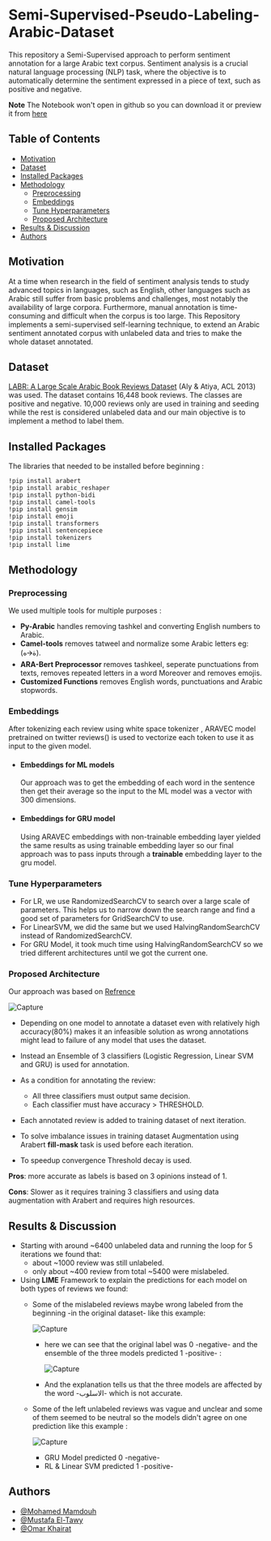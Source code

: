 # Semi-Supervised-Pseudo-Labeling-Arabic-Dataset
This repository a Semi-Supervised approach to perform sentiment annotation for a large Arabic text corpus. Sentiment analysis is a crucial natural language processing (NLP) task, where the objective is to automatically determine the sentiment expressed in a piece of text, such as positive and negative.

**Note** The Notebook won't open in github so you can download it or preview it from [here](https://colab.research.google.com/drive/18opmnSi1hIbpUems0qG6NyTbRGsa-4o4?usp=sharing)

## Table of Contents

- [Motivation](#Motivation)
- [Dataset](#Dataset)
- [Installed Packages](#Installed-Packages)
- [Methodology](#Methodology)
    - [Preprocessing](#Preprocessing)
    - [Embeddings](#Embeddings)
    - [Tune Hyperparameters](#Tune-Hyperparameters)
    - [Proposed Architecture](#Proposed-Architecture)
- [Results & Discussion](#Results-&-Discussion)
- [Authors](#Authors)

## Motivation
  At a time when research in the field of sentiment analysis tends to study advanced topics in languages, such as English, other languages such as Arabic still suffer from basic problems and challenges, most notably the availability of large corpora. Furthermore, manual annotation is time-consuming and difficult when the corpus is too large. This Repository implements a semi-supervised self-learning technique, to extend an Arabic sentiment annotated corpus with unlabeled data and tries to make the whole dataset annotated.

## Dataset
[LABR: A Large Scale Arabic Book Reviews Dataset](https://aclanthology.org/P13-2088) (Aly & Atiya, ACL 2013) was used. The dataset contains 16,448 book reviews. The classes are positive and negative. 10,000 reviews only are used in training and seeding while the rest is considered unlabeled data and our main objective is to implement a method to label them.

## Installed Packages
The libraries that needed to be installed before beginning :
```
!pip install arabert
!pip install arabic_reshaper
!pip install python-bidi
!pip install camel-tools
!pip install gensim
!pip install emoji
!pip install transformers
!pip install sentencepiece
!pip install tokenizers
!pip install lime
```

## Methodology

### Preprocessing
We used multiple tools for multiple purposes :

- **Py-Arabic** handles removing tashkel and converting English numbers to Arabic.
- **Camel-tools** removes tatweel and normalize some Arabic letters eg: (ة🡪ه).
- **ARA-Bert Preprocessor**  removes tashkeel, seperate punctuations from texts, removes repeated letters in a word Moreover and removes emojis.
- **Customized Functions** removes English words, punctuations and Arabic stopwords.
 
### Embeddings

After tokenizing each review using white space tokenizer , ARAVEC model pretrained on twitter reviews() is used to vectorize each token to use it as input to the given model.

- #### Embeddings for ML models
  Our approach was to get the embedding of each word in the sentence then get their average so the input to the ML model was a vector with 300 dimensions.

- #### Embeddings for GRU model
  Using ARAVEC embeddings with non-trainable embedding layer yielded the same results as using trainable embedding layer so our final approach was to pass inputs through a **trainable** embedding layer to the gru model.

### Tune Hyperparameters

- For LR, we use RandomizedSearchCV to search over a large scale of parameters. This helps us to narrow down the search range and find a good set of parameters for GridSearchCV to use.
- For LinearSVM, we did the same but we used HalvingRandomSearchCV instead of RandomizedSearchCV.
- For GRU Model, it took much time using HalvingRandomSearchCV so we tried different architectures until we got the current one.

### Proposed Architecture

Our approach was based on [Refrence](https://doi.org/10.3390/app11052434)

![Capture](https://github.com/MohamedMamdouh18/Semi-Supervised-Pseudo-Labeling-Arabic-Dataset/assets/63814228/83d07cbd-4c4e-4652-9985-c2875432ebd6)

- Depending on one model to annotate a dataset even with relatively high accuracy(80%) makes it an infeasible solution as wrong annotations might lead to failure of any model that uses the dataset.
- Instead an Ensemble of 3 classifiers (Logistic Regression, Linear SVM and GRU) is used for annotation.
- As a condition for annotating the review:
    - All three classifiers must output same decision.
    - Each classifier must have accuracy > THRESHOLD.

- Each annotated review is added to training dataset of next iteration.
- To solve imbalance issues in training dataset Augmentation using Arabert **fill-mask** task is used before each iteration.
- To speedup convergence Threshold decay is used.
  
**Pros**: more accurate as labels is based on 3 opinions instead of 1.

**Cons**: Slower as it requires training 3 classifiers and using data augmentation with Arabert and requires high resources.


## Results & Discussion
- Starting with around ~6400 unlabeled data and running the loop for 5 iterations we found that:
    - about ~1000 review was still unlabeled.
    - only about ~400 review from total ~5400 were mislabeled.
- Using **LIME** Framework to explain the predictions for each model on both types of reviews we found:
    - Some of the mislabeled reviews maybe wrong labeled from the beginning -in the original dataset- like this example:

      ![Capture](https://github.com/MohamedMamdouh18/Semi-Supervised-Pseudo-Labeling-Arabic-Dataset/assets/63814228/39fa1caa-c17d-4228-b7e0-45426fcbb524)
      
        - here we can see that the original label was 0 -negative- and the ensemble of the three models predicted 1 -positive- :

          ![Capture](https://github.com/MohamedMamdouh18/Semi-Supervised-Pseudo-Labeling-Arabic-Dataset/assets/63814228/d8cecfa3-728b-4659-9a25-6cb4b1798ccb)

        - And the explanation tells us that the three models are affected by the word -الاسلوب- which is not accurate.
      
  
    - Some of the left unlabeled reviews was vague and unclear and some of them seemed to be neutral so the models didn't agree on one prediction like this example :

      ![Capture](https://github.com/MohamedMamdouh18/Semi-Supervised-Pseudo-Labeling-Arabic-Dataset/assets/63814228/8c92b8c1-a634-4855-a3d6-d45df8acad6b)
      
      - GRU Model predicted 0 -negative-
      - RL & Linear SVM predicted 1 -positive-

## Authors

- [@Mohamed Mamdouh](https://github.com/MohamedMamdouh18)
- [@Mustafa El-Tawy](https://github.com/Mostafa424)
- [@Omar Khairat](https://github.com/OmarKhairat)

